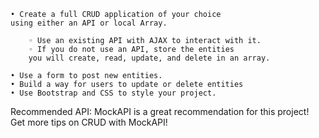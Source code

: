     • Create a full CRUD application of your choice 
    using either an API or local Array.
    
        ◦ Use an existing API with AJAX to interact with it. 
        ◦ If you do not use an API, store the entities 
        you will create, read, update, and delete in an array.
        
    • Use a form to post new entities.
    • Build a way for users to update or delete entities
    • Use Bootstrap and CSS to style your project.

Recommended API:
MockAPI is a great recommendation for this project!
Get more tips on CRUD with MockAPI!
